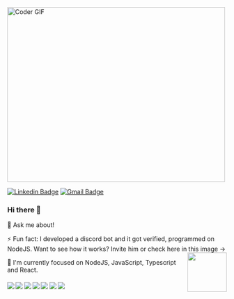 <img src="https://i.giphy.com/USV0ym3bVWQJJmNu3N.gif" alt="Coder GIF" width="500" height="400">
 </abc>

[![Linkedin Badge](https://img.shields.io/badge/-Linkedin-blue?style=flat-square&logo=Linkedin&logoColor=white&link=https://www.linkedin.com/in/bruno-gomes-de-azevedo-6603941a0)](https://www.linkedin.com/in/bruno-gomes-de-azevedo-6603941a0) 
[![Gmail Badge](https://img.shields.io/badge/-Gmail-c14438?style=flat-square&logo=Gmail&logoColor=white&link=mailto:brunog.vix@gmail.com)](mailto:brunog.vix@gmail.com)

### Hi there 👋

💬 Ask me about!

⚡ Fun fact: I developed a discord bot and it got verified, programmed on NodeJS. Want to see how it works? Invite him or check here in this image ->
<img src="https://api.qrserver.com/v1/create-qr-code/?size=150x150&data=https://discord.com/oauth2/authorize?client_id=714331640867979304&permissions=2117598535&scope=bot.png" align="right" width="90"> 

🔭 I'm currently focused on NodeJS, JavaScript, Typescript and React.

#### ![](https://img.shields.io/badge/C-%3C%2F%3E-blue) ![](https://img.shields.io/badge/JavaScript-%3C%2F%3E-yellow) ![](https://img.shields.io/badge/C%2B%2B-%3C%2F%3E-red) ![](https://img.shields.io/badge/NodeJS-%3C%2F%3E-sucess) ![](https://img.shields.io/badge/React-%3C%2F%3E-orange) ![](https://img.shields.io/badge/React%20Native-%3C%2F%3E-important) ![](https://img.shields.io/badge/Java-%3C%2F%3E-critical)
<!--
**brunogomes98/brunogomes98** is a ✨ _special_ ✨ repository because its `README.md` (this file) appears on your GitHub profile.
### Hi there 👋
Here are some ideas to get you started:
💬 Ask me about ...
- 🔭 I’m currently working on ...
- 🌱 I’m currently learning ...
- 👯 I’m looking to collaborate on ...
- 🤔 I’m looking for help with ...
- 💬 Ask me about ...
- 📫 How to reach me: ...
- 😄 Pronouns: ...
- ⚡ Fun fact: ...
-->
